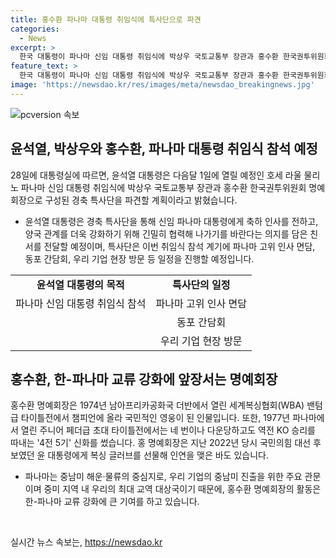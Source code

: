 ```yaml
---
title: 홍수환 파나마 대통령 취임식에 특사단으로 파견
categories:
  - News
excerpt: >
  한국 대통령이 파나마 신임 대통령 취임식에 박상우 국토교통부 장관과 홍수환 한국권투위원회 명예회장으로 된 경축 특사단을 파견하기로 했다. 특사단은 신임 대통령에 축하 인사를 전달하고 양국 관계 강화를 위해 활동할 예정이며, 홍수환 명예회장은 한국의 국민적인 영웅으로서 파나마에서 특별한 의미를 가지고 있다. 양국은 중남미 해운·물류의 중심지인 파나마를 통해 교역을 확대하고 있으며, 파나마와의 교역액은 중미 8개국 전체의 약 41%를 차지하고 있다. 
feature_text: >
  한국 대통령이 파나마 신임 대통령 취임식에 박상우 국토교통부 장관과 홍수환 한국권투위원회 명예회장으로 된 경축 특사단을 파견하기로 했다. 특사단은 신임 대통령에 축하 인사를 전달하고 양국 관계 강화를 위해 활동할 예정이며, 홍수환 명예회장은 한국의 국민적인 영웅으로서 파나마에서 특별한 의미를 가지고 있다. 양국은 중남미 해운·물류의 중심지인 파나마를 통해 교역을 확대하고 있으며, 파나마와의 교역액은 중미 8개국 전체의 약 41%를 차지하고 있다. 
image: 'https://newsdao.kr/res/images/meta/newsdao_breakingnews.jpg'
---
```


<p><img src="https://newsdao.kr/res/images/meta/newsdao_breakingnews.jpg" alt="pcversion 속보" /></p>

<h2 data-ke-size="size26">윤석열, 박상우와 홍수환, 파나마 대통령 취임식 참석 예정</h2>

<p data-ke-size="size16">28일에 대통령실에 따르면, 윤석열 대통령은 다음달 1일에 열릴 예정인 호세 라울 물리노 파나마 신임 대통령 취임식에 박상우 국토교통부 장관과 홍수환 한국권투위원회 명예회장으로 구성된 경축 특사단을 파견할 계획이라고 밝혔습니다.</p>

<ul>
  <li>윤석열 대통령은 경축 특사단을 통해 신임 파나마 대통령에게 축하 인사를 전하고, 양국 관계를 더욱 강화하기 위해 긴밀히 협력해 나가기를 바란다는 의지를 담은 친서를 전달할 예정이며, 특사단은 이번 취임식 참석 계기에 파나마 고위 인사 면담, 동포 간담회, 우리 기업 현장 방문 등 일정을 진행할 예정입니다.</li>
</ul>

<table>
  <tr>
    <td style="text-align: center; height: 17px;"><b>윤석열 대통령의 목적</b></td>
    <td style="text-align: center; height: 17px;"><b>특사단의 일정</b></td>
  </tr>
  <tr>
    <td style="text-align: center; height: 17px;">파나마 신임 대통령 취임식 참석</td>
    <td style="text-align: center; height: 17px;">파나마 고위 인사 면담</td>
  </tr>
  <tr>
    <td style="text-align: center; height: 17px;"></td>
    <td style="text-align: center; height: 17px;">동포 간담회</td>
  </tr>
  <tr>
    <td style="text-align: center; height: 17px;"></td>
    <td style="text-align: center; height: 17px;">우리 기업 현장 방문</td>
  </tr>
</table>

<h2 data-ke-size="size26">홍수환, 한-파나마 교류 강화에 앞장서는 명예회장</h2>

<p data-ke-size="size16">홍수환 명예회장은 1974년 남아프리카공화국 더반에서 열린 세계복싱협회(WBA) 밴텀급 타이틀전에서 챔피언에 올라 국민적인 영웅이 된 인물입니다. 또한, 1977년 파나마에서 열린 주니어 페더급 초대 타이틀전에서는 네 번이나 다운당하고도 역전 KO 승리를 따내는 '4전 5기' 신화를 썼습니다. 홍 명예회장은 지난 2022년 당시 국민의힘 대선 후보였던 윤 대통령에게 복싱 글러브를 선물해 인연을 맺은 바도 있습니다.</p>

<ul>
  <li>파나마는 중남미 해운·물류의 중심지로, 우리 기업의 중남미 진출을 위한 주요 관문이며 중미 지역 내 우리의 최대 교역 대상국이기 때문에, 홍수환 명예회장의 활동은 한-파나마 교류 강화에 큰 기여를 하고 있습니다.</li>
</ul>

<p data-ke-size="size16">&nbsp;</p>
실시간 뉴스 속보는, <a href="https://newsdao.kr" rel="dofollow">https://newsdao.kr</a>


